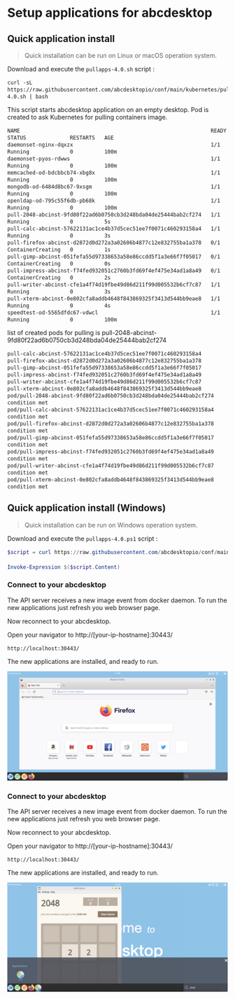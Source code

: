 
# Setup applications for abcdesktop

## Quick application install

> Quick installation can be run on Linux or macOS operation system. 

Download and execute the `pullapps-4.0.sh` script :

```
curl -sL https://raw.githubusercontent.com/abcdesktopio/conf/main/kubernetes/pullapps-4.0.sh | bash
```

This script starts abcdesktop application on an empty desktop. Pod is created to ask Kubernetes for pulling containers image.


```
NAME                                                             READY   STATUS              RESTARTS   AGE
daemonset-nginx-dqxzx                                            1/1     Running             0          100m
daemonset-pyos-rdwws                                             1/1     Running             0          100m
memcached-od-bdcbbcb74-xbg8x                                     1/1     Running             0          100m
mongodb-od-6484d8bc67-9xsgm                                      1/1     Running             0          100m
openldap-od-795c55f6db-pb68k                                     1/1     Running             0          100m
pull-2048-abcinst-9fd80f22ad6b0750cb3d248bda04de25444bab2cf274   1/1     Running             0          5s
pull-calc-abcinst-57622131ac1ce4b37d5cec51ee7f0071c460293158a4   1/1     Running             0          3s
pull-firefox-abcinst-d2872d0d272a3a02606b4877c12e832755ba1a378   0/1     ContainerCreating   0          1s
pull-gimp-abcinst-051fefa55d97338653a58e86ccdd5f1a3e66f7f05017   0/1     ContainerCreating   0          0s
pull-impress-abcinst-f74fed932051c2760b3fd69f4ef475e34ad1a8a49   0/1     ContainerCreating   0          2s
pull-writer-abcinst-cfe1a4f74d19fbe49d86d211f99d005532b6cf7c87   1/1     Running             0          3s
pull-xterm-abcinst-0e802cfa8addb4648f843869325f3413d544bb9eae8   1/1     Running             0          4s
speedtest-od-5565dfdc67-vdwcl                                    1/1     Running             0          100m
```

list of created pods for pulling is pull-2048-abcinst-9fd80f22ad6b0750cb3d248bda04de25444bab2cf274

```
pull-calc-abcinst-57622131ac1ce4b37d5cec51ee7f0071c460293158a4
pull-firefox-abcinst-d2872d0d272a3a02606b4877c12e832755ba1a378
pull-gimp-abcinst-051fefa55d97338653a58e86ccdd5f1a3e66f7f05017
pull-impress-abcinst-f74fed932051c2760b3fd69f4ef475e34ad1a8a49
pull-writer-abcinst-cfe1a4f74d19fbe49d86d211f99d005532b6cf7c87
pull-xterm-abcinst-0e802cfa8addb4648f843869325f3413d544bb9eae8
pod/pull-2048-abcinst-9fd80f22ad6b0750cb3d248bda04de25444bab2cf274 condition met
pod/pull-calc-abcinst-57622131ac1ce4b37d5cec51ee7f0071c460293158a4 condition met
pod/pull-firefox-abcinst-d2872d0d272a3a02606b4877c12e832755ba1a378 condition met
pod/pull-gimp-abcinst-051fefa55d97338653a58e86ccdd5f1a3e66f7f05017 condition met
pod/pull-impress-abcinst-f74fed932051c2760b3fd69f4ef475e34ad1a8a49 condition met
pod/pull-writer-abcinst-cfe1a4f74d19fbe49d86d211f99d005532b6cf7c87 condition met
pod/pull-xterm-abcinst-0e802cfa8addb4648f843869325f3413d544bb9eae8 condition met
```

## Quick application install (Windows)

> Quick installation can be run on Windows operation system. 

Download and execute the `pullapps-4.0.ps1` script :

```PowerShell
$script = curl https://raw.githubusercontent.com/abcdesktopio/conf/main/kubernetes/pullapps-4.0.ps1 

Invoke-Expression $($script.Content)
```

### Connect to your abcdesktop

The API server receives a new image event from docker daemon. To run the new applications just refresh you web browser page.

Now reconnect to your abcdesktop. 

Open your navigator to http://[your-ip-hostname]:30443/

```	
http://localhost:30443/
```

The new applications are installed, and ready to run.

![applications after upload json](img/kubernetesaddapplications.png)

### Connect to your abcdesktop

The API server receives a new image event from docker daemon. To run the new applications just refresh you web browser page.

Now reconnect to your abcdesktop. 

Open your navigator to http://[your-ip-hostname]:30443/

```	
http://localhost:30443/
```

The new applications are installed, and ready to run.

![applications after upload json](img/kubernetesaddapplication-2048.png)
 

